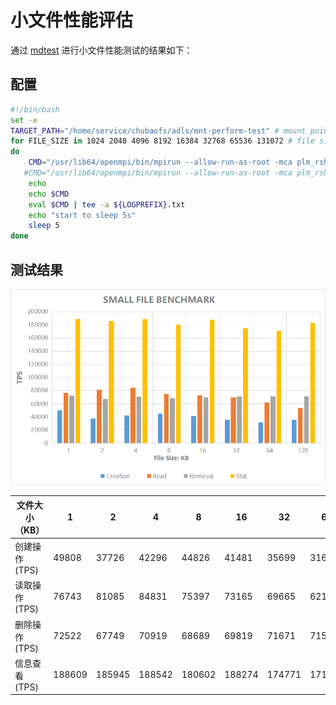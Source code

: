 # 小文件性能评估

通过 [mdtest](https://github.com/LLNL/mdtest)
进行小文件性能测试的结果如下：

## 配置

``` bash
#!/bin/bash
set -e
TARGET_PATH="/home/service/chubaofs/adls/mnt-perform-test" # mount point of CubeFS volume
for FILE_SIZE in 1024 2048 4096 8192 16384 32768 65536 131072 # file size
do
    CMD="/usr/lib64/openmpi/bin/mpirun --allow-run-as-root -mca plm_rsh_args '-p 18822' -np 512 --hostfile hfile64 mdtest -n 1000 -w $FILE_SIZE -e $FILE_SIZE -y -u -i 3 -N 1 -F -R -d $TARGET_PATH"
   #CMD="/usr/lib64/openmpi/bin/mpirun --allow-run-as-root -mca plm_rsh_args '-p 18822' -np 512 --hostfile hfile64 mdtest -n 1000 -w $FILE_SIZE -e $FILE_SIZE -y -u -i 3 -N 1 -F -R -d $TARGET_PATH"
	echo
	echo $CMD
	eval $CMD | tee -a ${LOGPREFIX}.txt
	echo "start to sleep 5s"
	sleep 5
done
```

## 测试结果

![Small File Benchmark](../pic/cfs-small-file-benchmark.png)

| 文件大小（KB）   | 1      | 2      | 4      | 8      | 16     | 32     | 64     | 128    |
|------------|--------|--------|--------|--------|--------|--------|--------|--------|
| 创建操作 (TPS) | 49808  | 37726  | 42296  | 44826  | 41481  | 35699  | 31609  | 35622  |
| 读取操作 (TPS) | 76743  | 81085  | 84831  | 75397  | 73165  | 69665  | 62135  | 53658  |
| 删除操作 (TPS) | 72522  | 67749  | 70919  | 68689  | 69819  | 71671  | 71568  | 71647  |
| 信息查看 (TPS) | 188609 | 185945 | 188542 | 180602 | 188274 | 174771 | 171100 | 183334 |